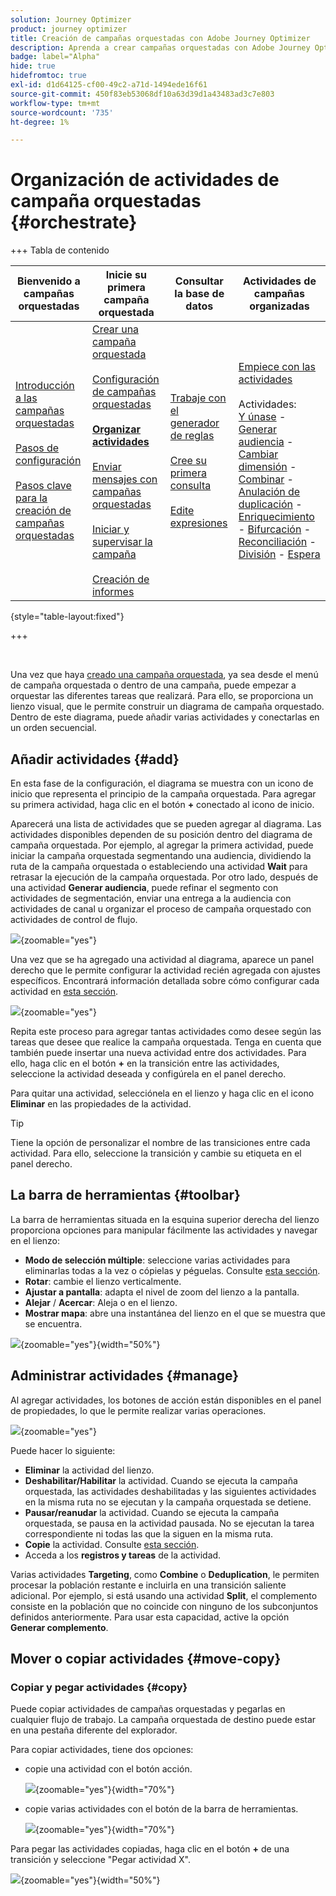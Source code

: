 ```yaml
---
solution: Journey Optimizer
product: journey optimizer
title: Creación de campañas orquestadas con Adobe Journey Optimizer
description: Aprenda a crear campañas orquestadas con Adobe Journey Optimizer
badge: label="Alpha"
hide: true
hidefromtoc: true
exl-id: d1d64125-cf00-49c2-a71d-1494ede16f61
source-git-commit: 450f83eb53068df10a63d39d1a43483ad3c7e803
workflow-type: tm+mt
source-wordcount: '735'
ht-degree: 1%

---
```


# Organización de actividades de campaña orquestadas {#orchestrate}

+++ Tabla de contenido

| Bienvenido a campañas orquestadas | Inicie su primera campaña orquestada | Consultar la base de datos | Actividades de campañas organizadas |
|---|---|---|---|
| [Introducción a las campañas orquestadas](gs-orchestrated-campaigns.md)<br/><br/>[Pasos de configuración](configuration-steps.md)<br/><br/>[Pasos clave para la creación de campañas orquestadas](gs-campaign-creation.md) | [Crear una campaña orquestada](create-orchestrated-campaign.md)<br/><br/>[Configuración de campañas orquestadas](orchestrated-campaign-settings.md)<br/><br/><b>[Organizar actividades](orchestrate-activities.md)</b><br/><br/>[Enviar mensajes con campañas orquestadas](send-messages.md)<br/><br/>[Iniciar y supervisar la campaña](start-monitor-campaigns.md)<br/><br/>[Creación de informes](reporting-campaigns.md) | [Trabaje con el generador de reglas](orchestrated-rule-builder.md)<br/><br/>[Cree su primera consulta](build-query.md)<br/><br/>[Edite expresiones](edit-expressions.md) | [Empiece con las actividades](activities/about-activities.md)<br/><br/>Actividades:<br/>[Y únase](activities/and-join.md) - [Generar audiencia](activities/build-audience.md) - [Cambiar dimensión](activities/change-dimension.md) - [Combinar](activities/combine.md) - [Anulación de duplicación](activities/deduplication.md) - [Enriquecimiento](activities/enrichment.md) - [Bifurcación](activities/fork.md) - [Reconciliación](activities/reconciliation.md) - [División](activities/split.md) - [Espera](activities/wait.md) |

{style="table-layout:fixed"}

+++

<br/>

Una vez que haya [creado una campaña orquestada](gs-campaign-creation.md), ya sea desde el menú de campaña orquestada o dentro de una campaña, puede empezar a orquestar las diferentes tareas que realizará. Para ello, se proporciona un lienzo visual, que le permite construir un diagrama de campaña orquestado. Dentro de este diagrama, puede añadir varias actividades y conectarlas en un orden secuencial.

## Añadir actividades {#add}

En esta fase de la configuración, el diagrama se muestra con un icono de inicio que representa el principio de la campaña orquestada. Para agregar su primera actividad, haga clic en el botón **+** conectado al icono de inicio.

Aparecerá una lista de actividades que se pueden agregar al diagrama. Las actividades disponibles dependen de su posición dentro del diagrama de campaña orquestada. Por ejemplo, al agregar la primera actividad, puede iniciar la campaña orquestada segmentando una audiencia, dividiendo la ruta de la campaña orquestada o estableciendo una actividad **Wait** para retrasar la ejecución de la campaña orquestada. Por otro lado, después de una actividad **Generar audiencia**, puede refinar el segmento con actividades de segmentación, enviar una entrega a la audiencia con actividades de canal u organizar el proceso de campaña orquestado con actividades de control de flujo.

![](assets/orchestrated-start.png){zoomable="yes"}

Una vez que se ha agregado una actividad al diagrama, aparece un panel derecho que le permite configurar la actividad recién agregada con ajustes específicos. Encontrará información detallada sobre cómo configurar cada actividad en [esta sección](activities/about-activities.md).

![](assets/orchestrated-configure-activities.png){zoomable="yes"}

Repita este proceso para agregar tantas actividades como desee según las tareas que desee que realice la campaña orquestada. Tenga en cuenta que también puede insertar una nueva actividad entre dos actividades. Para ello, haga clic en el botón **+** en la transición entre las actividades, seleccione la actividad deseada y configúrela en el panel derecho.

Para quitar una actividad, selecciónela en el lienzo y haga clic en el icono **Eliminar** en las propiedades de la actividad.

>[!TIP]
>
>Tiene la opción de personalizar el nombre de las transiciones entre cada actividad. Para ello, seleccione la transición y cambie su etiqueta en el panel derecho.

## La barra de herramientas {#toolbar}

La barra de herramientas situada en la esquina superior derecha del lienzo proporciona opciones para manipular fácilmente las actividades y navegar en el lienzo:

* **Modo de selección múltiple**: seleccione varias actividades para eliminarlas todas a la vez o cópielas y péguelas. Consulte [esta sección](#copy).
* **Rotar**: cambie el lienzo verticalmente.
* **Ajustar a pantalla**: adapta el nivel de zoom del lienzo a la pantalla.
* **Alejar** / **Acercar**: Aleja o en el lienzo.
* **Mostrar mapa**: abre una instantánea del lienzo en el que se muestra que se encuentra.

![](assets/orchestrated-toolbar.png){zoomable="yes"}{width="50%"}

## Administrar actividades {#manage}

Al agregar actividades, los botones de acción están disponibles en el panel de propiedades, lo que le permite realizar varias operaciones.

![](assets/activity-action.png){zoomable="yes"}

Puede hacer lo siguiente:

* **Eliminar** la actividad del lienzo.
* **Deshabilitar/Habilitar** la actividad. Cuando se ejecuta la campaña orquestada, las actividades deshabilitadas y las siguientes actividades en la misma ruta no se ejecutan y la campaña orquestada se detiene.
* **Pausar/reanudar** la actividad. Cuando se ejecuta la campaña orquestada, se pausa en la actividad pausada. No se ejecutan la tarea correspondiente ni todas las que la siguen en la misma ruta.
* **Copie** la actividad. Consulte [esta sección](#copy).
* Acceda a los **registros y tareas** de la actividad.

Varias actividades **Targeting**, como **Combine** o **Deduplication**, le permiten procesar la población restante e incluirla en una transición saliente adicional. Por ejemplo, si está usando una actividad **Split**, el complemento consiste en la población que no coincide con ninguno de los subconjuntos definidos anteriormente. Para usar esta capacidad, active la opción **Generar complemento**.

## Mover o copiar actividades {#move-copy}

### Copiar y pegar actividades {#copy}

Puede copiar actividades de campañas orquestadas y pegarlas en cualquier flujo de trabajo. La campaña orquestada de destino puede estar en una pestaña diferente del explorador.

Para copiar actividades, tiene dos opciones:

* copie una actividad con el botón acción.

  ![](assets/orchestrated-copy-1.png){zoomable="yes"}{width="70%"}

* copie varias actividades con el botón de la barra de herramientas.

  ![](assets/orchestrated-copy-2.png){zoomable="yes"}{width="70%"}

Para pegar las actividades copiadas, haga clic en el botón **+** de una transición y seleccione &quot;Pegar actividad X&quot;.

![](assets/orchestrated-copy-3.png){zoomable="yes"}{width="50%"}

<!--
### Move activities and their child nodes {#move}

Journey Optimizer allows you to move an activity, along with the entire content of its child nodes (including all transitions and activities within it) to the end of another transition within the same orchestrated campaign.

This process disconnects the activity and everything in its outbound transition from the initial location, moving it to the new target transition.

To move an activity:

1. Select the activity you wish to move.
1. In the activity's properties pane, click the **Move** button.
1. Select the transition where you want to place the activity and its outbound transition, then confirm.

![](assets/activity-move.png)


## Execution options {#execution}

All activities allow you to manage their execution options. Select an activity and click on the **Execution options** button. This lets you define the activity's execution mode and behavior in case of errors.

![](assets/workflow-execution-options.png){zoomable="yes"}{width="70%"}


### Properties

The **Execution** field allows you to define the action to be carried out when the task is started.

The **Maximum execution duration** field allows you to specify a duration such as "30s" or "1h". If the activity is not finished after the duration specified has been elapsed, an alert is triggered. This has no impact on how the orchestrated campaign functions.

The **Time zone** field allows you to select the time zone of the activity. Adobe Journey Optimizer allows you to manage the time differences between multiple countries on the same instance. The setting applied is configured when the instance is created.

**The Affinity** field allows you to force an orchestrated campaign or an orchestrated campaign activity to execute on a particular machine. To do this, you must specify one or several affinities for the orchestrated campaign or activity in question.

The **Behavior** field allows you to define the procedure to follow if asynchronous tasks are used.

### Error management

The **In case of error** field allows you to specify the action to be carried out should the activity encounter an error.

### Initialization script

The **Initialization script** lets you initialize variables or modify activity properties. Click the **Edit code** button and type the snippet of code to execute. The script is called when the activity executes. 

## Example {#example}

Here is an orchestrated campaign example designed to send an email to all customers (other than VIP customers) with an email who are interested in coffee machines.

![](assets/workflow-example.png){zoomable="yes"}{zoomable="yes"}

To achieve this, activities below have been added:

* A **[!UICONTROL Fork]** activity that divides the orchestrated campaign into three paths (one for each set of customer),
* **[!UICONTROL Build audience]** activities to target the three sets of customers:

    * Customers with an email,
    * Customers belonging to the pre-existing "Interrested in Coffee Machine(s)" audience,
    * Customers belonging to the pre-existing "VIP ro reward" audience.

* A **[!UICONTROL Combine]** activity that groups together customers with an email and those interested in coffee machines,
* A **[!UICONTROL Combine]** activity that excludes VIP customers,
* An **[!UICONTROL Email delivery]** activity that sends an email to the resulting customers. 

Once you have completed the orchestrated campaign, add en **[!UICONTROL End]** activity at the end of the diagram. This activity allow you to visually mark the end of a workflow and has no functional impact.

After successfully designing the orchestrated campaign diagram, you can execute the orchestrated campaign and track the progress of its various tasks. [Learn how to start an orchestrated campaign and monitor its execution](start-monitor-campaigns.md)
-->